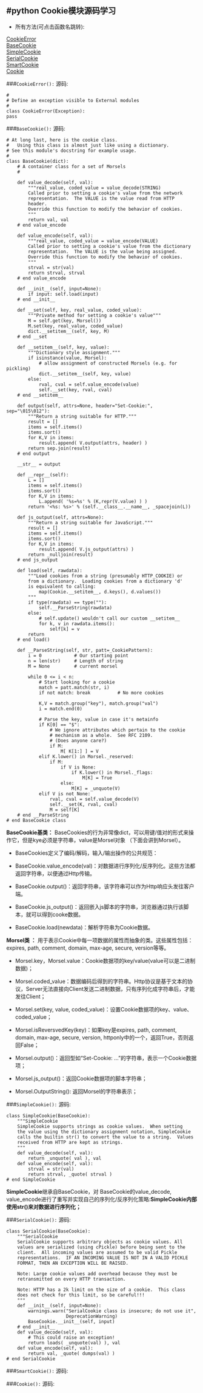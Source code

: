 #python Cookie模块源码学习
----
*  所有方法(可点击函数名跳转):    

[CookieError](#1)  
[BaseCookie](#2)  
[SimpleCookie](#3)  
[SerialCookie](#4)  
[SmartCookie](#5)  
[Cookie](#6)  

###<code id="1">CookieError():</code>
源码:  

	#
	# Define an exception visible to External modules
	#
	class CookieError(Exception):
    pass


###<code id="2">BaseCookie():</code>
源码:

	# At long last, here is the cookie class.
	#   Using this class is almost just like using a dictionary.
	# See this module's docstring for example usage.
	#
	class BaseCookie(dict):
	    # A container class for a set of Morsels
	    #
	
	    def value_decode(self, val):
	        """real_value, coded_value = value_decode(STRING)
	        Called prior to setting a cookie's value from the network
	        representation.  The VALUE is the value read from HTTP
	        header.
	        Override this function to modify the behavior of cookies.
	        """
	        return val, val
	    # end value_encode
	
	    def value_encode(self, val):
	        """real_value, coded_value = value_encode(VALUE)
	        Called prior to setting a cookie's value from the dictionary
	        representation.  The VALUE is the value being assigned.
	        Override this function to modify the behavior of cookies.
	        """
	        strval = str(val)
	        return strval, strval
	    # end value_encode
	
	    def __init__(self, input=None):
	        if input: self.load(input)
	    # end __init__
	
	    def __set(self, key, real_value, coded_value):
	        """Private method for setting a cookie's value"""
	        M = self.get(key, Morsel())
	        M.set(key, real_value, coded_value)
	        dict.__setitem__(self, key, M)
	    # end __set
	
	    def __setitem__(self, key, value):
	        """Dictionary style assignment."""
	        if isinstance(value, Morsel):
	            # allow assignment of constructed Morsels (e.g. for pickling)
	            dict.__setitem__(self, key, value)
	        else:
	            rval, cval = self.value_encode(value)
	            self.__set(key, rval, cval)
	    # end __setitem__
	
	    def output(self, attrs=None, header="Set-Cookie:", sep="\015\012"):
	        """Return a string suitable for HTTP."""
	        result = []
	        items = self.items()
	        items.sort()
	        for K,V in items:
	            result.append( V.output(attrs, header) )
	        return sep.join(result)
	    # end output
	
	    __str__ = output
	
	    def __repr__(self):
	        L = []
	        items = self.items()
	        items.sort()
	        for K,V in items:
	            L.append( '%s=%s' % (K,repr(V.value) ) )
	        return '<%s: %s>' % (self.__class__.__name__, _spacejoin(L))
	
	    def js_output(self, attrs=None):
	        """Return a string suitable for JavaScript."""
	        result = []
	        items = self.items()
	        items.sort()
	        for K,V in items:
	            result.append( V.js_output(attrs) )
	        return _nulljoin(result)
	    # end js_output
	
	    def load(self, rawdata):
	        """Load cookies from a string (presumably HTTP_COOKIE) or
	        from a dictionary.  Loading cookies from a dictionary 'd'
	        is equivalent to calling:
	            map(Cookie.__setitem__, d.keys(), d.values())
	        """
	        if type(rawdata) == type(""):
	            self.__ParseString(rawdata)
	        else:
	            # self.update() wouldn't call our custom __setitem__
	            for k, v in rawdata.items():
	                self[k] = v
	        return
	    # end load()
	
	    def __ParseString(self, str, patt=_CookiePattern):
	        i = 0            # Our starting point
	        n = len(str)     # Length of string
	        M = None         # current morsel
	
	        while 0 <= i < n:
	            # Start looking for a cookie
	            match = patt.match(str, i)
	            if not match: break          # No more cookies
	
	            K,V = match.group("key"), match.group("val")
	            i = match.end(0)
	
	            # Parse the key, value in case it's metainfo
	            if K[0] == "$":
	                # We ignore attributes which pertain to the cookie
	                # mechanism as a whole.  See RFC 2109.
	                # (Does anyone care?)
	                if M:
	                    M[ K[1:] ] = V
	            elif K.lower() in Morsel._reserved:
	                if M:
	                    if V is None:
	                        if K.lower() in Morsel._flags:
	                            M[K] = True
	                    else:
	                        M[K] = _unquote(V)
	            elif V is not None:
	                rval, cval = self.value_decode(V)
	                self.__set(K, rval, cval)
	                M = self[K]
	    # end __ParseString
	# end BaseCookie class

**BaseCookie基类：** BaseCookies的行为非常像dict，可以用键/值对的形式来操作它，但是kye必须是字符串，value是Morsel对象 （下面会讲到Morsel）。   
 
- BaseCookies定义了编码/解码，输入/输出操作的公共规范：

- BaseCookie.value_encode(val)：对数据进行序列化/反序列化。这些方法都返回字符串，以便通过Http传输。

- BaseCookie.output()：返回字符串，该字符串可以作为Http响应头发往客户端。

- BaseCookie.js_output()：返回嵌入js脚本的字符串，浏览器通过执行该脚本，就可以得到cooke数据。

- BaseCookie.load(newdata)：解析字符串为Cookie数据。


**Morsel类 ：** 用于表示Cookie中每一项数据的属性而抽象的类。这些属性包括：expires, path, comment, domain, max-age, secure, version等等。

- Morsel.key，Morsel.value：Cookie数据项的key/value(value可以是二进制数据)；

- Morsel.coded_value：数据编码后得到的字符串。Http协议是基于文本的协议，Server无法直接向Client发送二进制数据，只有序列化成字符串后，才能发往Client；

- Morsel.set(key, value, coded_value)：设置Cookie数据项的key、value、coded_value；

- Morsel.isReversvedKey(key)：如果key是expires, path, comment, domain, max-age, secure, version, httponly中的一个，返回True，否则返回False；

- Morsel.output()：返回型如“Set-Cookie: …”的字符串，表示一个Cookie数据项；

- Morsel.js_output()：返回Cookie数据项的脚本字符串；

- Morsel.OutputString(): 返回Morsel的字符串表示；

###<code id="3">SimpleCookie():</code>
源码:
	
	class SimpleCookie(BaseCookie):
	    """SimpleCookie
	    SimpleCookie supports strings as cookie values.  When setting
	    the value using the dictionary assignment notation, SimpleCookie
	    calls the builtin str() to convert the value to a string.  Values
	    received from HTTP are kept as strings.
	    """
	    def value_decode(self, val):
	        return _unquote( val ), val
	    def value_encode(self, val):
	        strval = str(val)
	        return strval, _quote( strval )
	# end SimpleCookie

 **SimpleCookie**继承自BaseCookie，对 BaseCookie的value_decode, value_encode进行了重写并实现自己的序列化/反序列化策略:**SimpleCookie内部使用str()来对数据进行序列化；**

###<code id="4">SerialCookie():</code>
源码:

	class SerialCookie(BaseCookie):
	    """SerialCookie
	    SerialCookie supports arbitrary objects as cookie values. All
	    values are serialized (using cPickle) before being sent to the
	    client.  All incoming values are assumed to be valid Pickle
	    representations.  IF AN INCOMING VALUE IS NOT IN A VALID PICKLE
	    FORMAT, THEN AN EXCEPTION WILL BE RAISED.
	
	    Note: Large cookie values add overhead because they must be
	    retransmitted on every HTTP transaction.
	
	    Note: HTTP has a 2k limit on the size of a cookie.  This class
	    does not check for this limit, so be careful!!!
	    """
	    def __init__(self, input=None):
	        warnings.warn("SerialCookie class is insecure; do not use it",
	                      DeprecationWarning)
	        BaseCookie.__init__(self, input)
	    # end __init__
	    def value_decode(self, val):
	        # This could raise an exception!
	        return loads( _unquote(val) ), val
	    def value_encode(self, val):
	        return val, _quote( dumps(val) )
	# end SerialCookie


###<code id="5">SmartCookie():</code>
源码:



###<code id="6">Cookie():</code>
源码:



